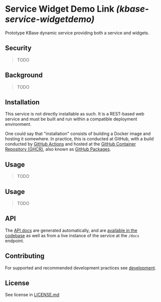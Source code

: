 # Service Widget Demo Link  _(kbase-service-widgetdemo)_

Prototype KBase dynamic service providing both a service and widgets.

## Security

> TODO

## Background

> TODO

## Installation

This service is not directly installable as such. It is a REST-based web service and must be built and run within a compatible deployment environment.

One could say that "installation" consists of building a Docker image and hosting it somewhere. In practice, this is conducted at GitHub, with a build conducted by [GitHub Actions](docs/operation/deployment.md#github-actions) and hosted at the [GitHub Container Repository (GHCR)](https://ghcr.io), also known as [GitHub Packages](https://github.com/features/packages).

## Usage

> TODO

## Usage

> TODO
## API

The [API docs](docs/api/index.md) are generated automatically, and are [available in the codebase](docs/api/index.md) as well as from a live instance of the service at the `/docs` endpoint. 

## Contributing

For supported and recommended development practices see [development](docs/development/development.md).

## License

See license in [LICENSE.md](LICENSE.md)